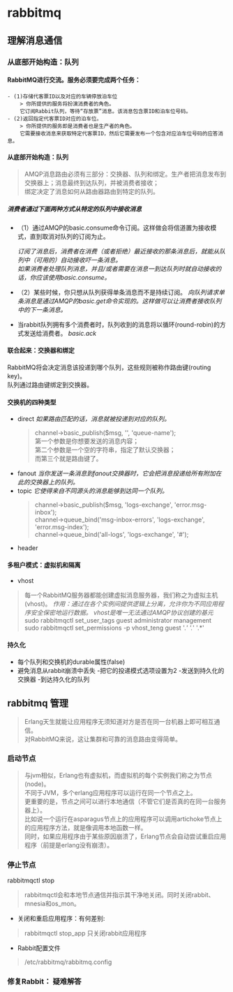 # rabbitmq

## 理解消息通信

### 从底部开始构造：队列

#### RabbitMQ进行交流。服务必须要完成两个任务：

    - (1)存储代客票ID以及对应的车辆停放泊车位
        > 你所提供的服务将扮演消费者的角色。
        它订阅Rabbit队列，等待“存放票”消息。该消息包含票ID和泊车位号码。
    - (2)返回指定代客票ID对应的泊车位。
        > 你所提供的服务即是消费者也是生产者的角色。
        它需要接收消息来获取特定代客票ID，然后它需要发布一个包含对应泊车位号码的应答消息。

#### 从底部开始构造：队列

>AMQP消息路由必须有三部分：交换器、队列和绑定。生产者把消息发布到交换器上；消息最终到达队列，并被消费者接收；<br>
绑定决定了消息如何从路由器路由到特定的队列。

##### 消费者通过下面两种方式从特定的队列中接收消息

- （1）通过AMQP的basic.consume命令订阅。这样做会将信道置为接收模式，直到取消对队列的订阅为止。

     *订阅了消息后，消费者在消费（或者拒绝）最近接收的那条消息后，就能从队列中（可用的）自动接收吓一条消息。*<br>
     *如果消费者处理队列消息，并且/或者需要在消息一到达队列时就自动接收的话，你应该使用basic.consume。*

- （2）某些时候，你只想从队列获得单条消息而不是持续订阅。
    *向队列请求单条消息是通过AMQP的basic.get命令实现的。这样做可以让消费者接收队列中的下一条消息。*

- 当rabbit队列拥有多个消费者时，队列收到的消息将以循环(round-robin)的方式发送给消费者。
    *basic.ack*

#### 联合起来：交换器和绑定
RabbitMQ将会决定消息该投递到哪个队列，这些规则被称作路由键(routing key)。<br>
队列通过路由键绑定到交换器。<br>

#### 交换机的四种类型

- direct
  *如果路由匹配的话，消息就被投递到对应的队列。*
  > channel->basic_publish($msg, '', 'queue-name');<br>
  第一个参数是你想要发送的消息内容；<br>
  第二个参数是一个空的字符串，指定了默认交换器；<br>
  而第三个就是路由键了。
- fanout
  *当你发送一条消息到fanout交换器时，它会把消息投递给所有附加在此的交换器上的队列。*
- topic
  *它使得来自不同源头的消息能够到达同一个队列。*
  >channel->basic_publish($msg, 'logs-exchange', 'error.msg-inbox');<br>
  channel->queue_bind('msg-inbox-errors', 'logs-exchange', 'error.msg-index');<br>
  channel->queue_bind('all-logs', 'logs-exchange', '#');<br>
- header

#### 多租户模式：虚拟机和隔离

- vhost
>每一个RabbitMQ服务器都能创建虚拟消息服务器，我们称之为虚拟主机(vhost)。
*作用：通过在各个实例间提供逻辑上分离，允许你为不同应用程序安全保密地运行数据。*
*vhost是唯一无法通过AMQP协议创建的基元*
>sudo rabbitmqctl set_user_tags guest  administrator management<br>
sudo rabbitmqctl set_permissions -p vhost_teng guest '.*' '.*' '.*'

#### 持久化

- 每个队列和交换机的durable属性(false)
- 避免消息从rabbit崩溃中丢失
    -把它的投递模式选项设置为2
    -发送到持久化的交换器
    -到达持久化的队列

## rabbitmq 管理

>Erlang天生就能让应用程序无须知道对方是否在同一台机器上即可相互通信。<br>
对RabbitMQ来说，这让集群和可靠的消息路由变得简单。

### 启动节点

>与jvm相似，Erlang也有虚拟机，而虚拟机的每个实例我们称之为节点(node)。<br>
不同于JVM，多个erlang应用程序可以运行在同一个节点之上。<br>
更重要的是，节点之间可以进行本地通信（不管它们是否真的在同一台服务器上）。<br>
比如说一个运行在asparagus节点上的应用程序可以调用artichoke节点上的应用程序方法，就是像调用本地函数一样。<br>
同时，如果应用程序由于某些原因崩溃了，Erlang节点会自动尝试重启应用程序（前提是erlang没有崩溃）。<br>

### 停止节点

rabbitmqctl stop 
>rabbitmqctl会和本地节点通信并指示其干净地关闭。同时关闭rabbit、mnesia和os_mon。

- 关闭和重启应用程序：有何差别:
>rabbitmqctl stop_app 只关闭rabbit应用程序

- Rabbit配置文件
>/etc/rabbitmq/rabbitmq.config

### 修复Rabbit： 疑难解答